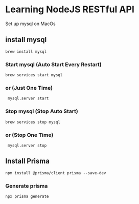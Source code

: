 # Learning NodeJS RESTful API

Set up mysql on MacOs

## install mysql

```
brew install mysql
```

### Start mysql (Auto Start Every Restart)

```
brew services start mysql
```

### or (Just One Time)

```
 mysql.server start
```

### Stop mysql (Stop Auto Start)

```
brew services stop mysql
```

### or (Stop One Time)

```
 mysql.server stop
```

## Install Prisma

```
npm install @prisma/client prisma --save-dev
```

### Generate prisma

```
npx prisma generate
```

##
